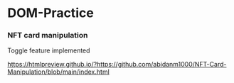 # DOM-Practice
### NFT card manipulation
Toggle feature implemented

https://htmlpreview.github.io/?https://github.com/abidanm1000/NFT-Card-Manipulation/blob/main/index.html
